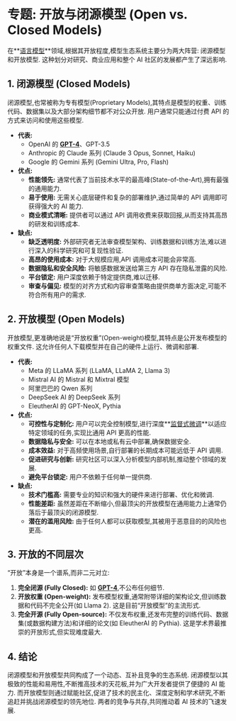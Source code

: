 # 专题: 开放与闭源模型 (Open vs. Closed Models)
在**[语言模型](./Lecture1-Language-Models.md)**领域,根据其开放程度,模型生态系统主要分为两大阵营: 闭源模型和开放模型. 这种划分对研究、商业应用和整个 AI 社区的发展都产生了深远影响. 
## 1. 闭源模型 (Closed Models)
闭源模型,也常被称为专有模型(Proprietary Models),其特点是模型的权重、训练代码、数据集以及大部分架构细节都不对公众开放. 用户通常只能通过付费 API 的方式来访问和使用这些模型. 
*   **代表:**
    *   OpenAI 的 **[GPT-4](./Lecture1-GPT-4.md)**、GPT-3.5
    *   Anthropic 的 Claude 系列 (Claude 3 Opus, Sonnet, Haiku)
    *   Google 的 Gemini 系列 (Gemini Ultra, Pro, Flash)
*   **优点:**
    *   **性能领先:** 通常代表了当前技术水平的最高峰(State-of-the-Art),拥有最强的通用能力. 
    *   **易于使用:** 无需关心底层硬件和复杂的部署维护,通过简单的 API 调用即可获得强大的 AI 能力. 
    *   **商业模式清晰:** 提供者可以通过 API 调用收费来获取回报,从而支持其高昂的研发和训练成本. 
*   **缺点:**
    *   **缺乏透明度:** 外部研究者无法审查模型架构、训练数据和训练方法,难以进行深入的科学研究和可复现性验证. 
    *   **高昂的使用成本:** 对于大规模应用,API 调用成本可能会非常高. 
    *   **数据隐私和安全风险:** 将敏感数据发送给第三方 API 存在隐私泄露的风险. 
    *   **平台锁定:** 用户深度依赖于特定提供商,难以迁移. 
    *   **审查与偏见:** 模型的对齐方式和内容审查策略由提供商单方面决定,可能不符合所有用户的需求. 
## 2. 开放模型 (Open Models)
开放模型,更准确地说是“开放权重”(Open-weight)模型,其特点是公开发布模型的权重文件. 这允许任何人下载模型并在自己的硬件上运行、微调和部署. 
*   **代表:**
    *   Meta 的 LLaMA 系列 (LLaMA, LLaMA 2, Llama 3)
    *   Mistral AI 的 Mistral 和 Mixtral 模型
    *   阿里巴巴的 Qwen 系列
    *   DeepSeek AI 的 DeepSeek 系列
    *   EleutherAI 的 GPT-NeoX, Pythia
*   **优点:**
    *   **可控性与定制化:** 用户可以完全控制模型,进行深度**[监督式微调](./Lecture1-Supervised-Fine-Tuning.md)**以适应特定领域的任务,实现比通用 API 更高的性能. 
    *   **数据隐私与安全:** 可以在本地或私有云中部署,确保数据安全. 
    *   **成本效益:** 对于高频使用场景,自行部署的长期成本可能远低于 API 调用. 
    *   **促进研究与创新:** 研究社区可以深入分析模型内部机制,推动整个领域的发展. 
    *   **避免平台锁定:** 用户不依赖于任何单一提供商. 
*   **缺点:**
    *   **技术门槛高:** 需要专业的知识和强大的硬件来进行部署、优化和微调. 
    *   **性能差距:** 虽然差距在不断缩小,但最顶尖的开放模型在通用能力上通常仍落后于最顶尖的闭源模型. 
    *   **潜在的滥用风险:** 由于任何人都可以获取模型,其被用于恶意目的的风险也更高. 
## 3. 开放的不同层次
“开放”本身是一个谱系,而非二元对立: 
1.  **完全闭源 (Fully Closed):** 如 **[GPT-4](./Lecture1-GPT-4.md)**,不公布任何细节. 
2.  **开放权重 (Open-weight):** 发布模型权重,通常附带详细的架构论文,但训练数据和代码不完全公开(如 Llama 2). 这是目前“开放模型”的主流形式. 
3.  **完全开源 (Fully Open-source):** 不仅发布权重,还发布完整的训练代码、数据集(或数据构建方法)和详细的论文(如 EleutherAI 的 Pythia). 这是学术界最推崇的开放形式,但实现难度最大. 
## 4. 结论
闭源模型和开放模型共同构成了一个动态、互补且竞争的生态系统. 闭源模型以其极致的性能和易用性,不断推高技术的天花板,并为广大开发者提供了便捷的 AI 能力. 而开放模型则通过赋能社区,促进了技术的民主化、深度定制和学术研究,不断追赶并挑战闭源模型的领先地位. 两者的竞争与共存,共同推动着 AI 技术的飞速发展. 